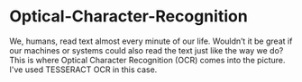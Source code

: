 # Optical-Character-Recognition
We, humans, read text almost every minute of our life.  Wouldn’t it be great if our machines or systems could also read the text just like the way we do?
This is where Optical Character Recognition (OCR) comes into the picture.
I've used TESSERACT OCR in this case.
